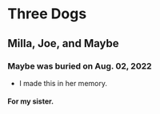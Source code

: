 # Three Dogs

## Milla, Joe, and Maybe

### Maybe was buried on Aug. 02, 2022
- I made this in her memory.

#### For my sister.
